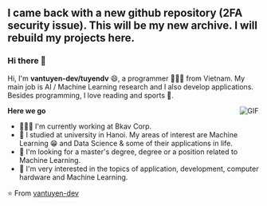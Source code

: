 <link rel="stylesheet" type="text/css" href="./style.css" />

## I came back with a new github repository (2FA security issue). This will be my new archive. I will rebuild my projects here.


### Hi there 👋

Hi, I'm **vantuyen-dev/tuyendv** 😄,  a programmer 👨🏻‍💻 from Vietnam. My main job is AI / Machine Learning research and I also develop applications. Besides programming, I love reading and sports 🏃.

  <img align="right" alt="GIF" src="https://github.com/vantuyen-dev/vantuyen-dev/blob/main/cat-animatiom.gif" />


  **Here we go**

  - 👨🏻‍💻 I'm currently working at Bkav Corp.
  - 🌱 I studied at university in Hanoi. My areas of interest are Machine Learning 😁 and Data Science & some of their applications in life.
  - 💼 I'm looking for a master's degree, degree or a position related to Machine Learning.
  - 💬 I'm very interested in the topics of application, development, computer hardware and Machine Learning.


⭐️ From [vantuyen-dev](https://github.com/vantuyen-dev)
